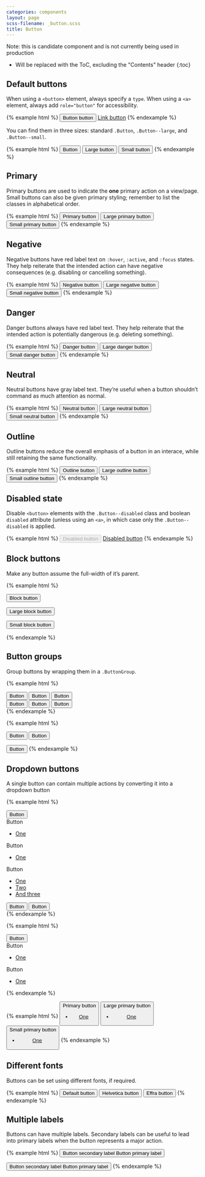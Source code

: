 ```yaml
---
categories: components
layout: page
scss-filename: _button.scss
title: Button
---
```


Note: this is candidate component and is not currently being used in production

* Will be replaced with the ToC, excluding the "Contents" header
{:toc}


## Default buttons

When using a `<button>` element, always specify a `type`. When using a `<a>` element, always add `role="button"` for accessibility.

{% example html %}
<button class="Button" type="button">Button button</button>
<a class="Button" href="#" role="button">Link button</a>
{% endexample %}

You can find them in three sizes: standard `.Button`, `.Button--large`, and `.Button--small`.

{% example html %}
<button class="Button" type="button">Button</button>
<button class="Button Button--large" type="button">Large button</button>
<button class="Button Button--small" type="button">Small button</button>
{% endexample %}


## Primary

Primary buttons are used to indicate the **one** primary action on a view/page. Small buttons can also be given primary styling; remember to list the classes in alphabetical order.

{% example html %}
<button class="Button Button--primary" type="button">Primary button</button>
<button class="Button Button--primary Button--large" type="button">Large primary button</button>
<button class="Button Button--primary Button--small" type="button">Small primary button</button>
{% endexample %}


## Negative

Negative buttons have red label text on `:hover`, `:active`, and `:focus` states. They help reiterate that the intended action can have negative consequences (e.g. disabling or cancelling something).

{% example html %}
<button class="Button Button--negative" type="button">Negative button</button>
<button class="Button Button--negative Button--large" type="button">Large negative button</button>
<button class="Button Button--negative Button--small" type="button">Small negative button</button>
{% endexample %}


## Danger

Danger buttons always have red label text. They help reiterate that the intended action is potentially dangerous (e.g. deleting something).

{% example html %}
<button class="Button Button--danger" type="button">Danger button</button>
<button class="Button Button--danger Button--large" type="button">Large danger button</button>
<button class="Button Button--danger Button--small" type="button">Small danger button</button>
{% endexample %}


## Neutral

Neutral buttons have gray label text. They’re useful when a button shouldn’t command as much attention as normal.

{% example html %}
<button class="Button Button--neutral" type="button">Neutral button</button>
<button class="Button Button--neutral Button--large" type="button">Large neutral button</button>
<button class="Button Button--neutral Button--small" type="button">Small neutral button</button>
{% endexample %}


## Outline

Outline buttons reduce the overall emphasis of a button in an interace, while still retaining the same functionality.

{% example html %}
<button class="Button Button--outline" type="button">Outline button</button>
<button class="Button Button--outline Button--large" type="button">Large outline button</button>
<button class="Button Button--outline Button--small" type="button">Small outline button</button>
{% endexample %}


## Disabled state

Disable `<button>` elements with the `.Button--disabled` class and boolean `disabled` attribute (unless using an `<a>`, in which case only the `.Button--disabled` is applied.

{% example html %}
<button class="Button Button--disabled" type="button" disabled>Disabled button</button>
<a class="Button Button--disabled" href="#" role="button">Disabled button</a>
{% endexample %}


## Block buttons

Make any button assume the full-width of it’s parent.

{% example html %}
<p><button class="Button Button--block" type="button">Block button</button></p>
<p><button class="Button Button--block Button--large" type="button">Large block button</button></p>
<p><button class="Button Button--block Button--small" type="button">Small block button</button></p>
{% endexample %}


## Button groups

Group buttons by wrapping them in a `.ButtonGroup`.

{% example html %}
<div class="ButtonGroup">
  <button class="Button" type="button">Button</button>
  <button class="Button" type="button">Button</button>
  <button class="Button" type="button">Button</button>
</div>

<div class="ButtonGroup">
  <button class="Button Button--outline" type="button">Button</button>
  <button class="Button Button--outline" type="button">Button</button>
  <button class="Button Button--outline" type="button">Button</button>
</div>
{% endexample %}

{% example html %}
<div class="ButtonGroup">
  <button class="Button" type="button">Button</button>
  <button class="Button" type="button">Button</button>
</div>

<button class="Button Button--primary" type="button">Button</button>
{% endexample %}


## Dropdown buttons

A single button can contain multiple actions by converting it into a dropdown button

{% example html %}
<div class="ButtonGroup">
  <button class="Button Button--legacy" type="button">Button</button>
  <div class="Button Button--legacy Button--dropdown" type="button">
    Button
    <ul class="Button--dropdown--contents">
      <li><a href="">One</a></li>
    </ul>
  </div>
  <div class="Button Button--legacy Button--dropdown" type="button">
    Button
    <ul class="Button--dropdown--contents">
      <li><a href="">One</a></li>
    </ul>
  </div>
</div>

<div class="ButtonGroup">
  <div class="Button Button--legacy Button--outline Button--dropdown" type="button">
    Button
    <ul class="Button--dropdown--contents">
      <li><a href="http://freeagent.com">One</a></li>
      <li><a href="http://google.co.uk">Two</a></li>
      <li><a href="http://bbc.co.uk">And three</a></li>
    </ul>
  </div>
  <button class="Button Button--legacy Button--outline" type="button">Button</button>
  <button class="Button Button--legacy Button--outline" type="button">Button</button>
</div>
{% endexample %}

{% example html %}
<div class="ButtonGroup">
  <button class="Button Button--legacy" type="button">Button</button>
  <div class="Button Button--legacy Button--dropdown" type="button">
    Button
    <ul class="Button--dropdown--contents">
      <li><a href="">One</a></li>
    </ul>
  </div>
</div>

<div class="Button Button--legacy Button--primary Button--dropdown" type="button">
  Button
  <ul class="Button--dropdown--contents">
    <li><a href="">One</a></li>
  </ul>
</div>
{% endexample %}

{% example html %}
<button class="Button Button--legacy Button--primary Button--dropdown" type="button">
  Primary button
  <ul class="Button--dropdown--contents">
    <li><a href="">One</a></li>
  </ul>
</button>
<button class="Button Button--legacy Button--primary Button--large Button--dropdown" type="button">
  Large primary button
  <ul class="Button--dropdown--contents">
    <li><a href="">One</a></li>
  </ul>
</button>
<button class="Button Button--legacy Button--primary Button--small Button--dropdown" type="button">
  Small primary button
  <ul class="Button--dropdown--contents">
    <li><a href="">One</a></li>
  </ul>
</button>
{% endexample %}


## Different fonts

Buttons can be set using different fonts, if required.

{% example html %}
<button class="Button" type="button">Default button</button>
<button class="Button Button--legacy" type="button">Helvetica button</button>
<button class="Button Button--editorial" type="button">Effra button</button>
{% endexample %}


## Multiple labels

Buttons can have multiple labels. Secondary labels can be useful to lead into primary labels when the button represents a major action.

{% example html %}
<button class="Button Button--large" type="button">
  <span class="Button-label Button-label--secondary">
    Button secondary label
  </span>
  <span class="Button-label">
    Button primary label
  </span>
</button>

<button class="Button Button--large Button--primary" type="button">
  <span class="Button-label Button-label--secondary">
    Button secondary label
  </span>
  <span class="Button-label">
    Button primary label
  </span>
</button>
{% endexample %}
